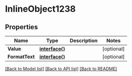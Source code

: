 # InlineObject1238

## Properties

Name | Type | Description | Notes
------------ | ------------- | ------------- | -------------
**Value** | [**interface{}**](.md) |  | [optional] 
**FormatText** | [**interface{}**](.md) |  | [optional] 

[[Back to Model list]](../README.md#documentation-for-models) [[Back to API list]](../README.md#documentation-for-api-endpoints) [[Back to README]](../README.md)


